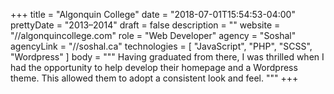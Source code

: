 +++
title = "Algonquin College"
date = "2018-07-01T15:54:53-04:00"
prettyDate = "2013&ndash;2014"
draft = false
description = ""
website = "//algonquincollege.com"
role = "Web Developer"
agency = "Soshal"
agencyLink = "//soshal.ca"
technologies = [
  "JavaScript",
  "PHP",
  "SCSS",
  "Wordpress"
]
body = """
Having graduated from there, I was thrilled when I had the opportunity to help
develop their homepage and a Wordpress theme. This allowed them to adopt a
consistent look and feel.
"""
+++

